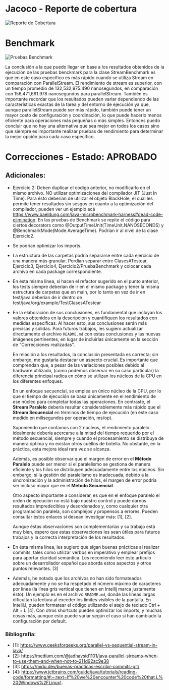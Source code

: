 # Jacoco - Reporte de cobertura

![Reporte de Cobertura](images/covertura_pierini.jpeg)

# Benchmark

![Pruebas Benchmark](images/pruebas_benchmark_pierini.jpeg)

La conclusión a la que puedo llegar en base a los resultados obtenidos de la ejecución de las pruebas benckmark para la
clase StreamBenchmark es que en este caso específico es más rápido cuando se utiliza Stream en comparación con
ParallelStream.
El rendimiento de stream es superior, con un tiempo promedio de 132,532,975.490 nanosegundos, en comparación con
156,471,661.978 nanosegundos para parallelStream.
También es importante recordar que los resultados pueden variar dependiendo de las características exactas de la tarea y
del entorno de ejecución ya que, aunque parallelStream puede ser más rápido, también puede tener un mayor costo de
configuración y coordinación, lo que puede hacerlo menos eficiente para operaciones más pequeñas o más simples.
Entonces puedo concluir que no hay una alternativa que sea mejor en todos los casos sino que siempre es importante
realizar pruebas de rendimiento para determinar la mejor opción para cada caso específico.

# Correcciones - Estado: APROBADO
## Adicionales:
- Ejercicio 2: Deben duplicar el codigo anterior, no modificarlo en el mismo archivo. NO utilizar
  optimizaciones del compilador JIT (Just In Time). Para ésto deberían de utilizar el objeto BlackHole, el cual les
  permite tener resultados sin sesgos en cuanto a la optimización del compilador, pueden ver un ejemplo
  acá https://www.baeldung.com/java-microbenchmark-harness#dead-code-elimination. En las pruebas de Benchmark se repite
  el código para ciertos decorators como @OutputTimeUnit(TimeUnit.NANOSECONDS) y @BenchmarkMode(Mode.AverageTime).
  Podrían ir al nivel de la clase Ejercicio2.
- Se podrían optimizar los imports.
- La estructura de las carpetas podría separarse entre cada ejercicio de una manera más granular. Pordían separar entre
  ClasesATestear, Ejercicio3, Ejercicio4, Ejercicio2/PruebaBenchmark y colocar cada archivo en cada package correspondiente.
- En ésta misma linea, si hacen el refactor sugerido en el punto anterior, los tests siempre deberían de ir en el mismo
  package y tener la misma estructura de carpetas que en main, por lo tanto en vez de ir en test/java deberían de ir
  dentro de test/java/org/example/TestClasesATestear
- En la elaboración de sus conclusiones, es fundamental que incluyan los valores obtenidos en la descripción y
  cuantifiquen los resultados con medidas específicas. Al hacer esto, sus conclusiones serán más precisas y sólidas.
  Para futuros trabajos, les sugiero actualizar directamente el archivo `README.md` con estas conclusiones y las nuevas
  imágenes pertinentes, en lugar de incluirlas únicamente en la sección de "Correcciones realizadas".

  En relación a los resultados, la conclusión presentada es correcta; sin embargo, me gustaría destacar un
  aspecto crucial. Es importante que comprendan que, a pesar de las variaciones posibles debido al hardware utilizado,
  (como podemos observar en su caso particular) la diferencia principal radica en cómo se utilizan los núcleos de la CPU
  en los diferentes enfoques.

  En un enfoque secuencial, se emplea un único núcleo de la CPU, por lo que el tiempo de ejecución se basa únicamente en
  el rendimiento de ese núcleo para completar todas las operaciones. En contraste, el **Stream Paralelo** debería
  resultar considerablemente más rápido que el **Stream Secuencial** en términos de tiempo de ejecución (en éste caso
  medido en milisegundos por operación, ms/op).

  Suponiendo que contamos con 2 núcleos, el rendimiento paralelo idealmente debería acercarse a la mitad del tiempo
  requerido por el método secuencial, siempre y cuando el procesamiento se distribuya de manera óptima y no existan
  otros cuellos de botella. No obstante, en la práctica, esta mejora ideal rara vez se alcanza.

  Además, es posible observar que el margen de error en el **Método Paralelo** puede ser menor si el paralelismo se
  gestiona de manera eficiente y los hilos se distribuyen adecuadamente entre los núcleos. Sin embargo, si la gestión
  del paralelismo es inadecuada, debido a la sincronización y la administración de hilos, el margen de error podría ser
  incluso mayor que en el **Método Secuencial**.

  Otro aspecto importante a considerar, es que en el enfoque paralelo el orden de ejecución no está bajo nuestro control
  y puede darnos resultados impredecibles y desordenados y, como cualquier otra programación paralela, son complejos y
  propensos a errores. Pueden consultar éstos enlaces si desean investigar más: [1], [2].

  Aunque éstas observaciones son complementarias y su trabajo está muy bien, espero que estas observaciones les
  sean útiles para futuros trabajos y la correcta interpretación de los resultados.
- En ésta misma línea, les sugiero que sigan buenas prácticas al realizar commits, tales como utilizar verbos en
  imperativo y emplear prefijos para aportar claridad semántica. Les recomiendo leer éste artículo sobre un
  desarrollador español que aborda estos aspectos y otros puntos relevantes. [3]
- Además, he notado que los archivos no han sido formateados adecuadamente y no se ha respetado el número máximo de
  caracteres por línea (la línea gris vertical que tienen en Intellij marca justamente ésto). Un ejemplo es en el
  archivo `README.md`, donde las líneas largas dificultan la lectura al exceder los límites visibles de la pantalla. En
  IntelliJ, pueden formatear el código utilizando el atajo de teclado Ctrl + Alt + L [4]. Con otros shortcuts pueden
  optimizar los imports, y muchas cosas más, aunque esto puede variar según el caso si han cambiado la configuración por
  default.

### Bibliografía:

- \[1]: https://www.geeksforgeeks.org/parallel-vs-sequential-stream-in-java/
- \[2]: https://medium.com/@jadhavsid1101/java-parallel-streams-when-to-use-them-and-when-not-to-211d92ac9e38
- \[3]: https://midu.dev/buenas-practicas-escribir-commits-git/
- \[4]: https://www.jetbrains.com/guide/java/tutorials/reading-code/formatting/#:~:text=If%20we%20encounter%20code%20that,L%20(Windows%2FLinux).



